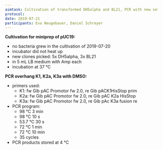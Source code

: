 ```yaml
---
aimtask: Cultivation of transformed DH5alpha and BL21, PCR with new settings
protocol: 
date: 2019-07-21
participants: Eva Neugebauer, Daniel Schreyer
---
```


**Cultivation for miniprep of pUC19:**

* no bacteria grew in the cultivation of 2019-07-20
* incubator did not heat up
* new clones picked: 5x DH5alpha, 3x BL21
* in 5 mL LB medium with Amp each
* incubation at 37 °C

**PCR overhang K1, K2a, K3a with DMSO:**

* primers used:
  * K1: fw Gib pAC Promotor fw 2.0, re Gib pACK1HisStop prim
  * K2a: fw Gib pAC Promotor fw 2.0, re Gib pAC K2a HisStop
  * K3a: fw Gib pAC Promotor fw 2.0, re Gib pAc K3a fusion re
* PCR program:
  * 98 °C 3 min
  * 98 °C 10 s
  * 53.7 °C 30 s
  * 72 °C 1 min
  * 72 °C 10 min 
  * 35 cycles
* PCR products stored at 4 °C
